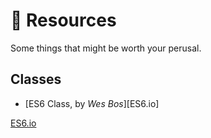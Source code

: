 # :orange_book: Resources

Some things that might be worth your perusal.

## Classes

- [ES6 Class, by _Wes Bos_][ES6.io]

[ES6.io](https://es6.io)
